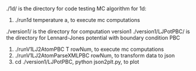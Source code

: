 ./1d/ is the directory for code testing MC algorithm
for 1d:
1. ./run1d temperature a, to execute mc computations


./version1/ is the directory for computation version1
./version1/LJPotPBC/ is the directory for Lennard-Jones potential with boundary condition PBC
1. ./runV1LJ2AtomPBC T rowNum, to execute mc computations
2. ./runV1LJ2AtomParseXMLPBC rowNum, to transform data to json
3. cd ./version1/LJPotPBC, python  json2plt.py, to plot 
